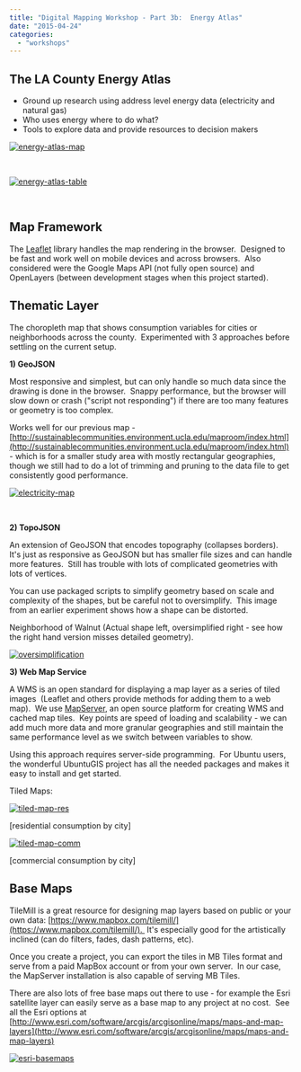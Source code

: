 ```yaml
---
title: "Digital Mapping Workshop - Part 3b:  Energy Atlas"
date: "2015-04-24"
categories: 
  - "workshops"
---
```


## The LA County Energy Atlas

- Ground up research using address level energy data (electricity and natural gas)
- Who uses energy where to do what?
- Tools to explore data and provide resources to decision makers

[![energy-atlas-map](images/energy-atlas-map-650x480.png)](http://sandbox.idre.ucla.edu/sandbox/wp-content/uploads/2015/04/energy-atlas-map.png)

 

[![energy-atlas-table](images/energy-atlas-table-650x480.png)](http://sandbox.idre.ucla.edu/sandbox/wp-content/uploads/2015/04/energy-atlas-table.png)

 

## Map Framework

The [Leaflet](http://leafletjs.com/) library handles the map rendering in the browser.  Designed to be fast and work well on mobile devices and across browsers.  Also considered were the Google Maps API (not fully open source) and OpenLayers (between development stages when this project started).

## Thematic Layer

The choropleth map that shows consumption variables for cities or neighborhoods across the county.  Experimented with 3 approaches before settling on the current setup.

**1) GeoJSON**

Most responsive and simplest, but can only handle so much data since the drawing is done in the browser.  Snappy performance, but the browser will slow down or crash ("script not responding") if there are too many features or geometry is too complex.

Works well for our previous map - [http://sustainablecommunities.environment.ucla.edu/maproom/index.html](http://sustainablecommunities.environment.ucla.edu/maproom/index.html) - which is for a smaller study area with mostly rectangular geographies, though we still had to do a lot of trimming and pruning to the data file to get consistently good performance.

[![electricity-map](images/electricity-map-650x481.png)](http://sandbox.idre.ucla.edu/sandbox/wp-content/uploads/2015/04/electricity-map.png)

 

**2) TopoJSON**

An extension of GeoJSON that encodes topography (collapses borders).  It's just as responsive as GeoJSON but has smaller file sizes and can handle more features.  Still has trouble with lots of complicated geometries with lots of vertices.

You can use packaged scripts to simplify geometry based on scale and complexity of the shapes, but be careful not to oversimplify.  This image from an earlier experiment shows how a shape can be distorted.

Neighborhood of Walnut (Actual shape left, oversimplified right - see how the right hand version misses detailed geometry).

[![oversimplification](images/oversimplification-650x310.png)](http://sandbox.idre.ucla.edu/sandbox/wp-content/uploads/2015/04/oversimplification.png)

**3) Web Map Service**

A WMS is an open standard for displaying a map layer as a series of tiled images  (Leaflet and others provide methods for adding them to a web map).  We use [MapServer](http://mapserver.org/), an open source platform for creating WMS and cached map tiles.  Key points are speed of loading and scalability - we can add much more data and more granular geographies and still maintain the same performance level as we switch between variables to show.

Using this approach requires server-side programming.  For Ubuntu users, the wonderful UbuntuGIS project has all the needed packages and makes it easy to install and get started.

Tiled Maps:

[![tiled-map-res](images/tiled-map-res.png)](http://sandbox.idre.ucla.edu/sandbox/wp-content/uploads/2015/04/tiled-map-res.png)

\[residential consumption by city\]

[![tiled-map-comm](images/tiled-map-comm.png)](http://sandbox.idre.ucla.edu/sandbox/wp-content/uploads/2015/04/tiled-map-comm.png)

\[commercial consumption by city\]

## Base Maps

TileMill is a great resource for designing map layers based on public or your own data: [https://www.mapbox.com/tilemill/](https://www.mapbox.com/tilemill/).  It's especially good for the artistically inclined (can do filters, fades, dash patterns, etc).

Once you create a project, you can export the tiles in MB Tiles format and serve from a paid MapBox account or from your own server.  In our case, the MapServer installation is also capable of serving MB Tiles.

There are also lots of free base maps out there to use - for example the Esri satellite layer can easily serve as a base map to any project at no cost.  See all the Esri options at [http://www.esri.com/software/arcgis/arcgisonline/maps/maps-and-map-layers](http://www.esri.com/software/arcgis/arcgisonline/maps/maps-and-map-layers)

[![esri-basemaps](images/esri-basemaps-629x650.png)](http://sandbox.idre.ucla.edu/sandbox/wp-content/uploads/2015/04/esri-basemaps.png)
